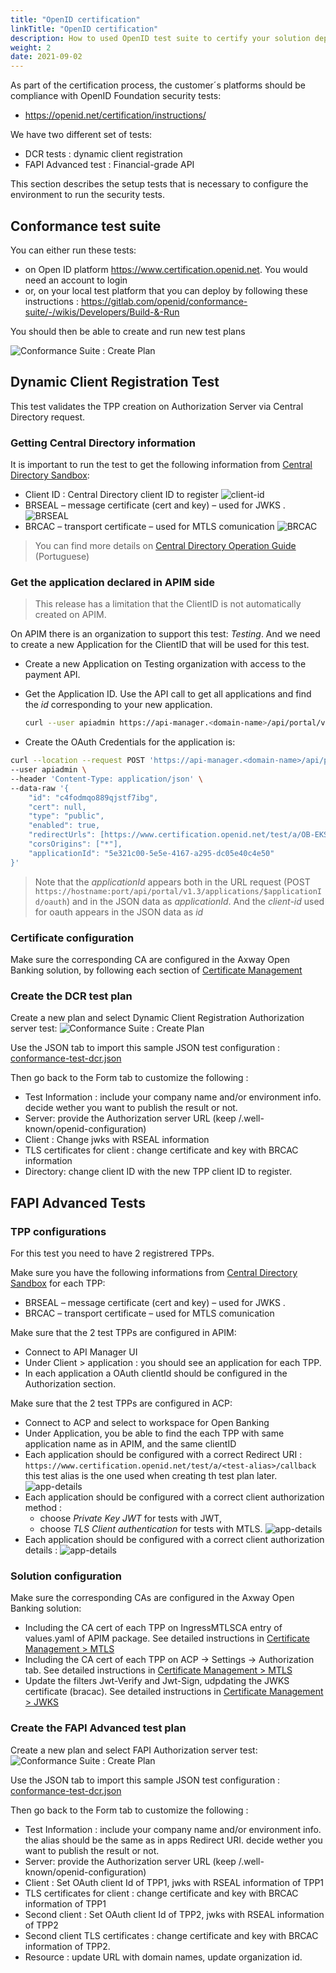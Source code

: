 ```yaml
---
title: "OpenID certification"
linkTitle: "OpenID certification"
description: How to used OpenID test suite to certify your solution deployment
weight: 2
date: 2021-09-02
---
```


As part of the certification process, the customer´s platforms should be compliance with OpenID Foundation security tests:

* <https://openid.net/certification/instructions/>

We have two different set of tests:

* DCR tests : dynamic client registration
* FAPI Advanced test : Financial-grade API

This section describes the setup tests that is necessary to configure the environment to run the security tests. 

## Conformance test suite

You can either run these tests:

* on Open ID platform <https://www.certification.openid.net>. You would need an account to login
* or, on your local test platform that you can deploy by following these instructions : <https://gitlab.com/openid/conformance-suite/-/wikis/Developers/Build-&-Run>

You should then be able to create and run new test plans

![Conformance Suite : Create Plan](/Images/conformance-suite/create-plan.png)

## Dynamic Client Registration Test

This test validates the TPP creation on Authorization Server via Central Directory request.

### Getting Central Directory information

It is important to run the test to get the following information from [Central Directory Sandbox](https://web.sandbox.directory.openbankingbrasil.org.br/):

* Client ID : Central Directory client ID to register 
![client-id](/Images/central_directory_brazil_clientid.png)
* BRSEAL – message certificate (cert and key) – used for JWKS .
![BRSEAL](/Images/central_directory_brazil_brseal.png)
* BRCAC – transport certificate – used for MTLS comunication
![BRCAC](/Images/central_directory_brazil_brcac.png)

>You can find more details on [Central Directory Operation Guide](https://openbanking-brasil.github.io/areadesenvolvedor/documents/OpenBanking-Guia_Operacao_Diretorio_Central.pdf) (Portuguese)

### Get the application declared in APIM side

<!-- TODO : remove this chatper once limitation is overcome -->

>This release has a limitation that the ClientID is not automatically created on APIM.

On APIM there is an organization to support this test: _Testing_. And we need to create a new Application for the ClientID that will be used for this test.

* Create a new Application on Testing organization with access to the payment API. 
* Get the Application ID.  Use the API call to get all applications and find the _id_ corresponding to your new application.

    ```bash
    curl --user apiadmin https://api-manager.<domain-name>/api/portal/v1.3/applications  
    ```

* Create the OAuth Credentials for the application is:

```bash
curl --location --request POST 'https://api-manager.<domain-name>/api/portal/v1.3/applications/5e321c00-5e5e-4167-a295-dc05e40c4e50/oauth' \
--user apiadmin \
--header 'Content-Type: application/json' \
--data-raw '{
    "id": "c4fodmqo889qjstf7ibg", 
    "cert": null,
    "type": "public",
    "enabled": true,
    "redirectUrls": [https://www.certification.openid.net/test/a/OB-EKS-DEV/callback"],
    "corsOrigins": ["*"],
    "applicationId": "5e321c00-5e5e-4167-a295-dc05e40c4e50"
}'
```

>Note that the _applicationId_ appears both in the URL request (POST `https://hostname:port/api/portal/v1.3/applications/$applicationId/oauth`) and in the JSON data as _applicationId_. And the _client-id_ used for oauth appears in the JSON data as _id_

### Certificate configuration

Make sure the corresponding CA are configured in the Axway Open Banking solution, by following each section of [Certificate Management](/docs/configuration/certificate-management)

### Create the DCR test plan

Create a new plan and select Dynamic Client Registration Authorization server test:
![Conformance Suite : Create Plan](/Images/conformance-suite/dcr-plan-select.png)

Use the JSON tab to import this sample JSON test configuration : [conformance-test-dcr.json](/sample-files/conformance-test-dcr.json)

Then go back to the Form tab to customize the following :

* Test Information : include your company name and/or environment info. decide wether you want to publish the result or not.
* Server: provide the Authorization server URL (keep /.well-known/openid-configuration)
* Client : Change jwks with RSEAL information
* TLS certificates for client :  change certificate and key with BRCAC information
* Directory: change client ID with the new TPP client ID to register.

## FAPI Advanced Tests

### TPP configurations

For this test you need to have 2 registrered TPPs.

Make sure you have the following informations from [Central Directory Sandbox](https://web.sandbox.directory.openbankingbrasil.org.br/) for each TPP:

* BRSEAL – message certificate (cert and key) – used for JWKS .
* BRCAC – transport certificate – used for MTLS comunication

Make sure that the 2 test TPPs are configured in APIM:

* Connect to API Manager UI
* Under Client > application : you should see an application for each TPP. 
* In each application a OAuth clientId should be configured in the Authorization section.

Make sure that the 2 test TPPs are configured in ACP:

* Connect to ACP and select to workspace for Open Banking
* Under Application, you be able to find the each TPP with same application name as in APIM, and the same clientID
* Each application should be configured with a correct Redirect URI : `https://www.certification.openid.net/test/a/<test-alias>/callback` this test alias is the one used when creating th test plan later.
![app-details](/Images/acp-tpp-app-details.png)
* Each application should be configured with a correct client authorization method : 
    * choose _Private Key JWT_ for tests with JWT,
    * choose _TLS Client authentication_ for tests with MTLS.
![app-details](/Images/acp-tpp-auth-method.png)
* Each application should be configured with a correct client authorization details : 
![app-details](/Images/acp-tpp-auth-identifier.png)

### Solution configuration

Make sure the corresponding CAs are configured in the Axway Open Banking solution:

* Including the CA cert of each TPP on IngressMTLSCA entry of values.yaml of APIM package. See detailed instructions in [Certificate Management > MTLS](/docs/configuration/certificate-management/mtls)
* Including the CA cert of each TPP on ACP -> Settings -> Authorization tab. See detailed instructions in [Certificate Management > MTLS](/docs/configuration/certificate-management/mtls)
* Update the filters Jwt-Verify and Jwt-Sign, udpdating the JWKS certificate (bracac). See detailed instructions in [Certificate Management > JWKS](/docs/configuration/certificate-management/jwks)

### Create the FAPI Advanced test plan

Create a new plan and select FAPI Authorization server test:
![Conformance Suite : Create Plan](/Images/conformance-suite/fapi-plan-select.png)

Use the JSON tab to import this sample JSON test configuration : [conformance-test-dcr.json](/sample-files/conformance-test-fapi.json)

Then go back to the Form tab to customize the following :

* Test Information : include your company name and/or environment info. the alias should be the same as in apps Redirect URI. decide wether you want to publish the result or not.
* Server: provide the Authorization server URL (keep /.well-known/openid-configuration)
* Client : Set OAuth client Id of TPP1, jwks with RSEAL information of TPP1
* TLS certificates for client :  change certificate and key with BRCAC information of TPP1
* Second client : Set OAuth client Id of TPP2, jwks with RSEAL information of TPP2
* Second client TLS certificates :  change certificate and key with BRCAC information of TPP2.
* Resource : update URL with domain names, update organization id.